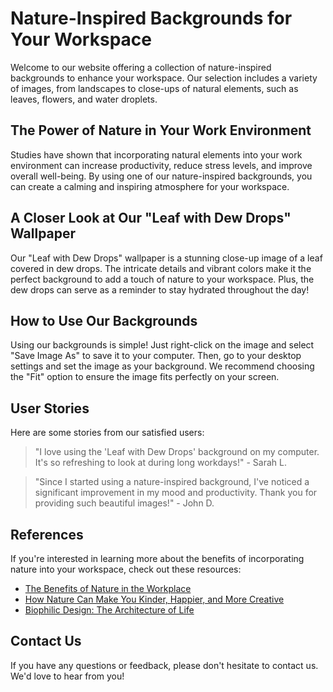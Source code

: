 <!--font:Raleway-->

# Nature-Inspired Backgrounds for Your Workspace

Welcome to our website offering a collection of nature-inspired backgrounds to enhance your workspace. Our selection includes a variety of images, from landscapes to close-ups of natural elements, such as leaves, flowers, and water droplets.

## The Power of Nature in Your Work Environment

Studies have shown that incorporating natural elements into your work environment can increase productivity, reduce stress levels, and improve overall well-being. By using one of our nature-inspired backgrounds, you can create a calming and inspiring atmosphere for your workspace.

## A Closer Look at Our "Leaf with Dew Drops" Wallpaper

Our "Leaf with Dew Drops" wallpaper is a stunning close-up image of a leaf covered in dew drops. The intricate details and vibrant colors make it the perfect background to add a touch of nature to your workspace. Plus, the dew drops can serve as a reminder to stay hydrated throughout the day!

## How to Use Our Backgrounds

Using our backgrounds is simple! Just right-click on the image and select "Save Image As" to save it to your computer. Then, go to your desktop settings and set the image as your background. We recommend choosing the "Fit" option to ensure the image fits perfectly on your screen.

## User Stories

Here are some stories from our satisfied users:

> "I love using the 'Leaf with Dew Drops' background on my computer. It's so refreshing to look at during long workdays!" - Sarah L.

> "Since I started using a nature-inspired background, I've noticed a significant improvement in my mood and productivity. Thank you for providing such beautiful images!" - John D.

## References

If you're interested in learning more about the benefits of incorporating nature into your workspace, check out these resources:

- [The Benefits of Nature in the Workplace](#)
- [How Nature Can Make You Kinder, Happier, and More Creative](#)
- [Biophilic Design: The Architecture of Life](#)

## Contact Us

If you have any questions or feedback, please don't hesitate to contact us. We'd love to hear from you!

<!--

Write me content for website with wallpaper which alt text is:

"A close-up of a leaf with dew drops"

The name/title of the page should not be 1:1 copy of the alt text but rather a real content of the website which is using this wallpaper.

- Use markdown format 
- Start with heading
- Heading should be short and concise
- The content should look like a real website 
- The website should not be about the wallpaper, wallpaper is just a related background
- Heading should be contain work "wallpaper" or "background"
- Include real sections like references, contact, user stories, etc. use things relevant to the page purpose.
- Feel free to use structure like headings, bullets, numbering, blockquotes, paragraphs, horizontal lines, etc.
- You can use formatting like bold or _italic_
- You can include UTF-8 emojis
- Links should be only #hash anchors (and you can refer to the document itself)
- Do not include images


---


# Nature-Inspired Backgrounds for Your Workspace

Welcome to our website offering a collection of nature-inspired backgrounds to enhance your workspace. Our selection includes a variety of images, from landscapes to close-ups of natural elements, such as leaves, flowers, and water droplets.

## The Power of Nature in Your Work Environment

Studies have shown that incorporating natural elements into your work environment can increase productivity, reduce stress levels, and improve overall well-being. By using one of our nature-inspired backgrounds, you can create a calming and inspiring atmosphere for your workspace.

## A Closer Look at Our "Leaf with Dew Drops" Wallpaper

Our "Leaf with Dew Drops" wallpaper is a stunning close-up image of a leaf covered in dew drops. The intricate details and vibrant colors make it the perfect background to add a touch of nature to your workspace. Plus, the dew drops can serve as a reminder to stay hydrated throughout the day!

## How to Use Our Backgrounds

Using our backgrounds is simple! Just right-click on the image and select "Save Image As" to save it to your computer. Then, go to your desktop settings and set the image as your background. We recommend choosing the "Fit" option to ensure the image fits perfectly on your screen.

## User Stories

Here are some stories from our satisfied users:

> "I love using the 'Leaf with Dew Drops' background on my computer. It's so refreshing to look at during long workdays!" - Sarah L.

> "Since I started using a nature-inspired background, I've noticed a significant improvement in my mood and productivity. Thank you for providing such beautiful images!" - John D.

## References

If you're interested in learning more about the benefits of incorporating nature into your workspace, check out these resources:

- [The Benefits of Nature in the Workplace](#)
- [How Nature Can Make You Kinder, Happier, and More Creative](#)
- [Biophilic Design: The Architecture of Life](#)

## Contact Us

If you have any questions or feedback, please don't hesitate to contact us. We'd love to hear from you!

-->
